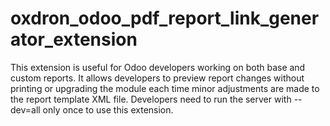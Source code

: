 # oxdron_odoo_pdf_report_link_generator_extension
This extension is useful for Odoo developers working on both base and custom reports. It allows developers to preview report changes without printing or upgrading the module each time minor adjustments are made to the report template XML file. Developers need to run the server with --dev=all only once to use this extension.
